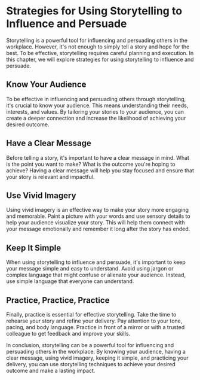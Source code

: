 Strategies for Using Storytelling to Influence and Persuade
===============================================================================================================

Storytelling is a powerful tool for influencing and persuading others in the workplace. However, it's not enough to simply tell a story and hope for the best. To be effective, storytelling requires careful planning and execution. In this chapter, we will explore strategies for using storytelling to influence and persuade.

Know Your Audience
------------------

To be effective in influencing and persuading others through storytelling, it's crucial to know your audience. This means understanding their needs, interests, and values. By tailoring your stories to your audience, you can create a deeper connection and increase the likelihood of achieving your desired outcome.

Have a Clear Message
--------------------

Before telling a story, it's important to have a clear message in mind. What is the point you want to make? What is the outcome you're hoping to achieve? Having a clear message will help you stay focused and ensure that your story is relevant and impactful.

Use Vivid Imagery
-----------------

Using vivid imagery is an effective way to make your story more engaging and memorable. Paint a picture with your words and use sensory details to help your audience visualize your story. This will help them connect with your message emotionally and remember it long after the story has ended.

Keep It Simple
--------------

When using storytelling to influence and persuade, it's important to keep your message simple and easy to understand. Avoid using jargon or complex language that might confuse or alienate your audience. Instead, use simple language that everyone can understand.

Practice, Practice, Practice
----------------------------

Finally, practice is essential for effective storytelling. Take the time to rehearse your story and refine your delivery. Pay attention to your tone, pacing, and body language. Practice in front of a mirror or with a trusted colleague to get feedback and improve your skills.

In conclusion, storytelling can be a powerful tool for influencing and persuading others in the workplace. By knowing your audience, having a clear message, using vivid imagery, keeping it simple, and practicing your delivery, you can use storytelling techniques to achieve your desired outcome and make a lasting impact.
